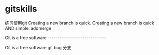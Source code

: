 # gitskills
练习使用git
Creating a new branch is quick.
Creating a new branch is quick AND simple.
addmerge

Git is a free software ------------------------------

Git is a free software 
git bug 分支

